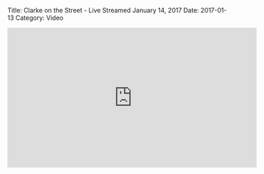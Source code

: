 Title: Clarke on the Street -  Live Streamed January 14, 2017
Date: 2017-01-13
Category: Video

<iframe width="560" height="315" src="https://www.youtube.com/embed/B0jQdbRWxew" title="YouTube video player" frameborder="0" allow="accelerometer; autoplay; clipboard-write; encrypted-media; gyroscope; picture-in-picture" allowfullscreen></iframe>

